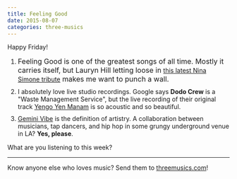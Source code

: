 ```yaml
---
title: Feeling Good
date: 2015-08-07
categories: three-musics
---
```


Happy Friday!

<ol>
	<li style="margin-bottom:10px">
<span style="font-size: 16px;">Feeling Good is one of the greatest songs of all time. Mostly it carries itself, but Lauryn Hill letting loose in </span><a href="http://www.rollingstone.com/music/news/watch-lauryn-hills-show-stopping-feeling-good-on-tonight-show-20150731">this latest Nina Simone tribute</a><span style="font-size: 16px;"> makes me want to punch a wall.</span>
</li>
	<li style="margin-bottom:10px">I absolutely love live studio recordings. Google says <strong>Dodo Crew</strong> is a "Waste Management Service", but the live recording of their original track <a href="https://www.youtube.com/watch?v=Nn5gTkQpDn8">Yengo Yen Manam</a> is so acoustic and so beautiful.</li>
	<li style="margin-bottom:10px">
<a href="https://www.youtube.com/watch?v=Zt251NpJk7I">Gemini Vibe</a> is the definition of artistry. A collaboration between musicians, tap dancers, and hip hop in some grungy underground venue in LA? <strong>Yes, please</strong>.</li>
</ol>
What are you listening to this week?
 
<hr> Know anyone else who loves music? Send them to <a href="http://threemusics.com">threemusics.com</a>!
